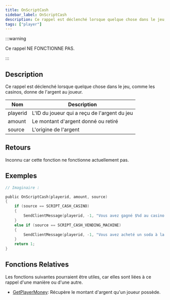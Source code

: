 ```yaml
---
title: OnScriptCash
sidebar_label: OnScriptCash
description: Ce rappel est déclenché lorsque quelque chose dans le jeu, comme les casinos, donne de l'argent au joueur.
tags: ["player"]
---
```


:::warning

Ce rappel NE FONCTIONNE PAS.

:::

## Description

Ce rappel est déclenché lorsque quelque chose dans le jeu, comme les casinos, donne de l'argent au joueur.

| Nom       | Description                                        |
|----------|----------------------------------------------------|
| playerid | L'ID du joueur qui a reçu de l'argent du jeu      |
| amount   | Le montant d'argent donné ou retiré               |
| source   | L'origine de l'argent                              |

## Retours

Inconnu car cette fonction ne fonctionne actuellement pas.

## Exemples

```c
// Imaginaire :

public OnScriptCash(playerid, amount, source)
{
    if (source == SCRIPT_CASH_CASINO)
    {
        SendClientMessage(playerid, -1, "Vous avez gagné $%d au casino !", amount);
    }
    else if (source == SCRIPT_CASH_VENDING_MACHINE)
    {
        SendClientMessage(playerid, -1, "Vous avez acheté un soda à la machine distributrice pour $%d", amount);
    }
    return 1;
}
```

## Fonctions Relatives

Les fonctions suivantes pourraient être utiles, car elles sont liées à ce rappel d'une manière ou d'une autre.

- [GetPlayerMoney](../functions/GetPlayerMoney): Récupère le montant d'argent qu'un joueur possède.
